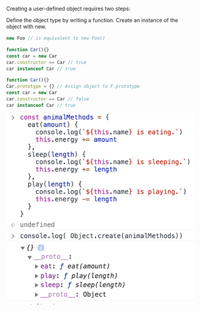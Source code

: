 Creating a user-defined object requires two steps:

Define the object type by writing a function.
Create an instance of the object with new.
```javascript
new Foo // is equivalent to new Foo()
```
```javascript
function Car(){}
const car = new Car
car.constructor == Car // true
car instanceof Car // true
```
```javascript
function Car(){}
Car.prototype = {} // Assign object to F.prototype
const car = new Car
car.constructor == Car // false
car instanceof Car // true
```

![./objectcreate.png](./objectcreate.png)
